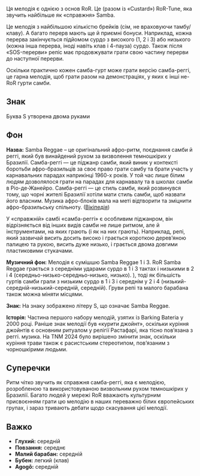 Ця мелодія є однією з основ RoR. Це (разом із «Custard») RoR-Tune, яка звучить
найбільше як «справжня» Samba.

Це мелодія з найбільшою кількістю брейків (сім, не враховуючи тамбу/клаву). А
багато перерв мають ще й приємні бонуси. Наприклад, кожна перерва закінчується
підйомом сурдо з високого (1, 2 і 3) або низького (кожна інша перерва, іноді
навіть клав і 4-пауза) сурдо. Також після «SOS-перерви» репіс має продовжувати
грати свою частину перерви до наступної перерви.

Оскільки практично кожен самба-гурт може грати версію самба-реггі, це гарна
мелодія, щоб грати разом на демонстраціях, у яких є інші не-RoR гурти самби.

## Знак

Буква S утворена двома руками

## Фон

**Назва:** Samba Reggae – це оригінальний афро-ритм, поєднання самби й реггі,
який був винайдений рухом за визволення темношкірих у Бразилії. Самба-реггі — це
піджанр самби, який виник у контексті боротьби афро-бразильців за своє право
грати самбу та брати участь у карнавальних парадах наприкінці 1960-х років. У
той час лише білим людям дозволялося грати на парадах для карнавалу та в школах
самби в Ріо-де-Жанейро. Самба-реггі — це стиль самби, який розвинувся тому, що
чорні жителі Бразилії хотіли мати стиль самби, щоб назвати його власним. Музика
афро-блоків мала на меті відтворити та зміцнити афро-бразильську спільноту.
([Вікіпедія](https://en.wikipedia.org/wiki/Samba_reggae))

У «справжній» самбі «самба-реггі» є особливим піджанром, він відрізняється від
інших видів самби не лише ритмом, але й інструментами, на яких грають (і як на
них грають). Наприклад, репі, який зазвичай висить досить високо і грається
короткою дерев’яною палицею та рукою, висить дуже низько, і грається двома
довгими пластиковими стукачами.

**Музичний фон:** Мелодія є сумішшю Samba Reggae 1 і 3. RoR Samba Reggae
грається з середніми ударами сурдо в 1 і 3 тактах і низькими в 2 і 4
(середньо-низько-середньо-низько, низько). ), тоді як більшість гуртів самби
грали з низьким сурдо в 1 і 3 і середнім у 2 і 4
(низький-середній-низький-середній, середній). Груви репі та малого барабана
також можна міняти місцями.

**Знак:** На знаку зображено літеру S, що означає Samba Reggae.

**Історія:** Частина першого набору мелодій, узятих із Barking Bateria у 2000
році. Раніше знак мелодії був «курити джойнт», оскільки куріння джойнтів є
основним ритуалом у релігії Растафарі, яка тісно пов’язана з реггі. музика. На
TNM 2024 було вирішено змінити знак, оскільки куріння трави також є расистським
стереотипом, пов’язаним з чорношкірими людьми.

## Суперечки

Ритм чітко звучить як справжня самба-реггі, яка є мелодією, розробленою та
використовуваною визвольним рухом темношкірих у Бразилії. Багато людей у мережі
RoR вважають культурним присвоєнням грати цю мелодію в наших переважно білих
європейських групах, і зараз тривають дебати щодо скасування цієї мелодії.

## Важко

* **Глухий:** середній
* **Повзання:** середнє
* **Малий барабан:** середній
* **Бубен:** легкий (клав)
* **Agogô:** середній
